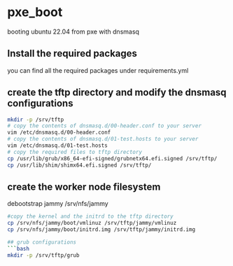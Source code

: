 # pxe_boot
 booting ubuntu 22.04 from pxe with dnsmasq
## Install the required packages
you can find all the required packages under requirements.yml
## create the tftp directory and modify the dnsmasq configurations
```bash
mkdir -p /srv/tftp
# copy the contents of dnsmasq.d/00-header.conf to your server
vim /etc/dnsmasq.d/00-header.conf
# copy the contents of dnsmasq.d/01-test.hosts to your server
vim /etc/dnsmasq.d/01-test.hosts
# copy the required files to tftp directory
cp /usr/lib/grub/x86_64-efi-signed/grubnetx64.efi.signed /srv/tftp/
cp /usr/lib/shim/shimx64.efi.signed /srv/tftp/
```
## create the worker node filesystem
debootstrap jammy /srv/nfs/jammy
```bash
#copy the kernel and the initrd to the tftp directory
cp /srv/nfs/jammy/boot/vmlinuz /srv/tftp/jammy/vmlinuz
cp /srv/nfs/jammy/boot/initrd.img /srv/tftp/jammy/initrd.img

## grub configurations
```bash
mkdir -p /srv/tftp/grub
